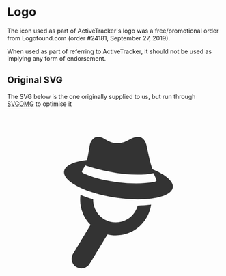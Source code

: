 # Logo

The icon used as part of ActiveTracker's logo was a free/promotional order from Logofound.com (order #24181, September 27, 2019).

When used as part of referring to ActiveTracker, it should not be used as implying any form of endorsement.

## Original SVG

The SVG below is the one originally supplied to us, but run through [SVGOMG](https://jakearchibald.github.io/svgomg/) to optimise it

<svg xmlns="http://www.w3.org/2000/svg" width="11in" height="816" viewBox="0 0 11000 8500" shape-rendering="geometricPrecision" text-rendering="geometricPrecision" image-rendering="optimizeQuality" fill-rule="evenodd" clip-rule="evenodd"><g fill="#333"><path d="M7361 4662c-55 403-243 764-517 1039-330 330-786 534-1289 534-146 0-289-17-425-50l-912 1502c-142 234-447 309-681 167s-309-447-167-681l895-1474c-329-330-532-785-532-1287 0-85 6-169 17-251 209 90 429 167 647 230v21c0 320 130 610 339 819 210 210 499 339 819 339s610-130 819-339c142-142 247-320 300-519 222-3 441-17 652-45l34-5z" fill-rule="nonzero"/><path d="M4658 1194c315 0 478 330 975 330s696-330 1059-330c239 0 381 202 434 434 73 316 135 744 306 1225 111 45 216 93 312 141 479 243 769 528 726 794-46 282-454 481-1081 564-637 85-1469 47-2310-128-810-169-1443-428-1811-701-347-257-456-524-273-745 172-207 575-343 1090-400 67-255 90-511 138-750 48-234 195-434 434-434zm2866 2305c-438 81-864 96-1305 71-398-22-820-77-1245-165-417-87-692-185-1039-327-154-63-116-123-82-177 46-75 96-165 137-245 873 293 2373 625 3494 397 46 102 100 209 138 313 19 54 39 107-98 132z"/></g></svg>
